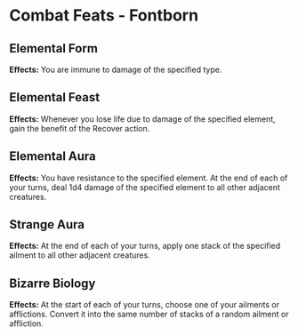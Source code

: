 # Combat Feats - Fontborn

## Elemental Form

**Effects:** You are immune to damage of the specified type.

## Elemental Feast

**Effects:** Whenever you lose life due to damage of the specified element, gain the benefit of the Recover action.

## Elemental Aura

**Effects:** You have resistance to the specified element. At the end of each of your turns, deal 1d4 damage of the specified element to all other adjacent creatures.

## Strange Aura

**Effects:** At the end of each of your turns, apply one stack of the specified ailment to all other adjacent creatures.

## Bizarre Biology

**Effects:** At the start of each of your turns, choose one of your ailments or afflictions. Convert it into the same number of stacks of a random ailment or affliction.
